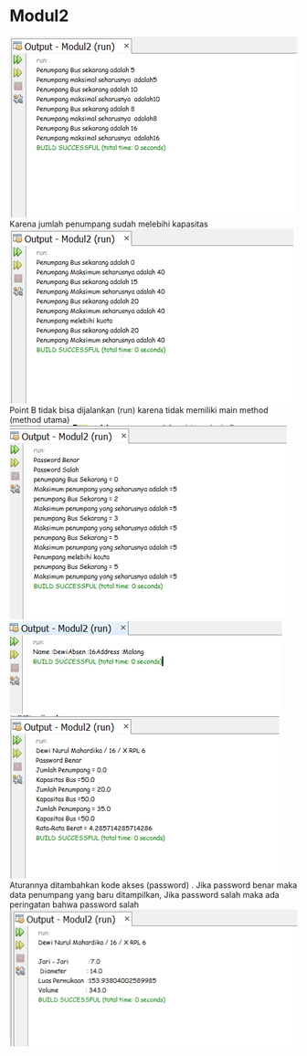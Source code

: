 # Modul2
![alt.text](https://github.com/DewiNurul/Modul2/blob/master/UjiBus1.PNG)
Karena jumlah penumpang sudah melebihi kapasitas
![alt.text](https://github.com/DewiNurul/Modul2/blob/master/UjiBus2.PNG)
Point B tidak bisa dijalankan (run) karena tidak memiliki main method (method utama)
![alt.text](https://github.com/DewiNurul/Modul2/blob/master/UjiBus3.PNG)
![alt.text](https://github.com/DewiNurul/Modul2/blob/master/TestSiswa.PNG)
![alt.text](https://github.com/DewiNurul/Modul2/blob/master/Bus4.PNG)
Aturannya ditambahkan kode akses (password) . Jika password benar maka data penumpang yang baru ditampilkan, Jika password salah maka ada peringatan bahwa password salah
![alt.text](https://github.com/DewiNurul/Modul2/blob/master/UjiBola.PNG)
